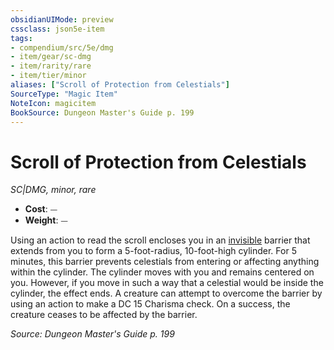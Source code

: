 ```yaml
---
obsidianUIMode: preview
cssclass: json5e-item
tags:
- compendium/src/5e/dmg
- item/gear/sc-dmg
- item/rarity/rare
- item/tier/minor
aliases: ["Scroll of Protection from Celestials"]
SourceType: "Magic Item"
NoteIcon: magicitem
BookSource: Dungeon Master's Guide p. 199
---
```

# Scroll of Protection from Celestials
*SC|DMG, minor, rare*  

- **Cost**: ⏤
- **Weight**: ⏤

Using an action to read the scroll encloses you in an [invisible](/3-Mechanics/CLI/rules/conditions.md#invisible) barrier that extends from you to form a 5-foot-radius, 10-foot-high cylinder. For 5 minutes, this barrier prevents celestials from entering or affecting anything within the cylinder. The cylinder moves with you and remains centered on you. However, if you move in such a way that a celestial would be inside the cylinder, the effect ends. A creature can attempt to overcome the barrier by using an action to make a DC 15 Charisma check. On a success, the creature ceases to be affected by the barrier.

*Source: Dungeon Master's Guide p. 199*